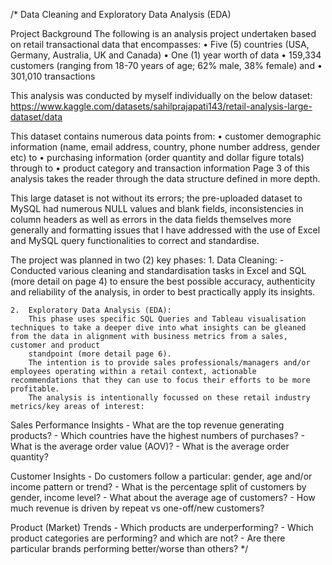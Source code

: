 /* Data Cleaning and Exploratory Data Analysis (EDA)

Project Background
The following is an analysis project undertaken based on retail transactional data that encompasses: 
    •	Five (5) countries (USA, Germany, Australia, UK and Canada)
    •	One (1) year worth of data
    •	159,334 customers (ranging from 18-70 years of age; 62% male, 38% female) and
    •	301,010 transactions 

This analysis was conducted by myself individually on the below dataset: https://www.kaggle.com/datasets/sahilprajapati143/retail-analysis-large-dataset/data

This dataset contains numerous data points from: 
    •	customer demographic information (name, email address, country, phone number address, gender etc) to
    •	purchasing information (order quantity and dollar figure totals) through to
    •	product category and transaction information
    Page 3 of this analysis takes the reader through the data structure defined in more depth. 

This large dataset is not without its errors; the pre-uploaded dataset to MySQL had numerous NULL values and blank fields, inconsistencies in column headers as well as errors in the data fields themselves more generally and formatting issues that I have addressed with the use of Excel and MySQL query functionalities to correct and standardise. 

The project was planned in two (2) key phases:
    1.	Data Cleaning: 
        -	Conducted various cleaning and standardisation tasks in Excel and SQL (more detail on page 4) to ensure the best possible accuracy, authenticity and reliability of the analysis, in order to best practically 
            apply its insights.  
    
    2.	Exploratory Data Analysis (EDA):
        This phase uses specific SQL Queries and Tableau visualisation techniques to take a deeper dive into what insights can be gleaned from the data in alignment with business metrics from a sales, customer and product 
        standpoint (more detail page 6). 
        The intention is to provide sales professionals/managers and/or employees operating within a retail context, actionable recommendations that they can use to focus their efforts to be more profitable.
        The analysis is intentionally focussed on these retail industry metrics/key areas of interest:

Sales Performance Insights
    -	What are the top revenue generating products?
    -	Which countries have the highest numbers of purchases?
    -	What is the average order value (AOV)?
    -	What is the average order quantity?

Customer Insights 
    -	Do customers follow a particular: gender, age and/or income pattern or trend?
    -	What is the percentage split of customers by gender, income level?
    -	What about the average age of customers?
    -	How much revenue is driven by repeat vs one-off/new customers? 
  
Product (Market) Trends
    -	Which products are underperforming? 
    -	Which product categories are performing? and which are not?
    -	Are there particular brands performing better/worse than others? 
    */
